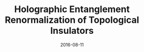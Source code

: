 ---
title: "Holographic Entanglement Renormalization of Topological Insulators"
date: 2016-08-11
authors:  X. Wen, G. Y. Cho, <b>PLSL</b>, Y. Gu, X.-L. Qi, and S. Ryu
arxiv_link: https://arxiv.org/abs/1605.07199
pub_link: https://journals.aps.org/prb/abstract/10.1103/PhysRevB.94.075124
magazine: PRB
tags: 
    - Topology
---